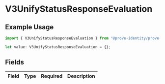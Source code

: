 # V3UnifyStatusResponseEvaluation

## Example Usage

```typescript
import { V3UnifyStatusResponseEvaluation } from "@prove-identity/prove-api/models/components";

let value: V3UnifyStatusResponseEvaluation = {};
```

## Fields

| Field       | Type        | Required    | Description |
| ----------- | ----------- | ----------- | ----------- |